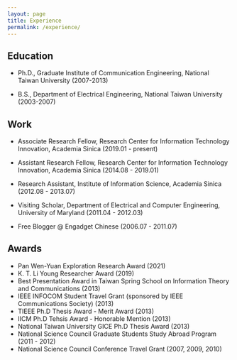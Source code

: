 ```yaml
---
layout: page
title: Experience
permalink: /experience/
---
```

## Education

* Ph.D., Graduate Institute of Communication Engineering, National Taiwan University (2007-2013)  

* B.S., Department of Electrical Engineering, National Taiwan University (2003-2007)

## Work

* Associate Research Fellow, Research Center for Information Technology Innovation, Academia Sinica (2019.01 - present)

* Assistant Research Fellow, Research Center for Information Technology Innovation, Academia Sinica (2014.08 - 2019.01)
* Research Assistant, Institute of Information Science, Academia Sinica  (2012.08 - 2013.07)  
* Visiting Scholar, Department of Electrical and Computer Engineering, University of Maryland (2011.04 - 2012.03)  
* Free Blogger @ Engadget Chinese (2006.07 - 2011.07)

## Awards
* Pan Wen-Yuan Exploration Research Award (2021)
* K. T. Li Young Researcher Award (2019)
* Best Presentation Award in Taiwan Spring School on Information Theory and Communications (2013)
* IEEE INFOCOM Student Travel Grant (sponsored by IEEE Communications Society) (2013)
* TIEEE Ph.D Thesis Award - Merit Award (2013)
* IICM Ph.D Tehsis Award - Honorable Mention (2013)
* National Taiwan University GICE Ph.D Thesis Award (2013)
* National Science Council Graduate Students Study Abroad Program (2011 - 2012)
* National Science Council Conference Travel Grant (2007, 2009, 2010)
